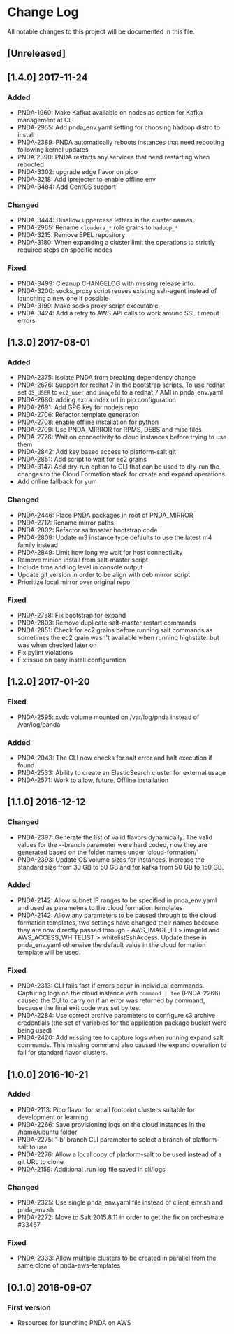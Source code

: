 # Change Log
All notable changes to this project will be documented in this file.

## [Unreleased]

## [1.4.0] 2017-11-24
### Added
- PNDA-1960: Make Kafkat available on nodes as option for Kafka management at CLI
- PNDA-2955: Add pnda_env.yaml setting for choosing hadoop distro to install
- PNDA-2389: PNDA automatically reboots instances that need rebooting following kernel updates
- PNDA 2390: PNDA restarts any services that need restarting when rebooted
- PNDA-3302: upgrade edge flavor on pico
- PNDA-3218: Add iprejecter to enable offline env
- PNDA-3484: Add CentOS support

### Changed
- PNDA-3444: Disallow uppercase letters in the cluster names.
- PNDA-2965: Rename `cloudera_*` role grains to `hadoop_*`
- PNDA-3215: Remove EPEL repository
- PNDA-3180: When expanding a cluster limit the operations to strictly required steps on specific nodes

### Fixed
- PNDA-3499: Cleanup CHANGELOG with missing release info.
- PNDA-3200: socks_proxy script reuses existing ssh-agent instead of launching a new one if possible
- PNDA-3199: Make socks proxy script executable
- PNDA-3424: Add a retry to AWS API calls to work around SSL timeout errors

## [1.3.0] 2017-08-01
### Added
- PNDA-2375: Isolate PNDA from breaking dependency change
- PNDA-2676: Support for redhat 7 in the bootstrap scripts. To use redhat set `OS_USER` to `ec2_user` and `imageId` to a redhat 7 AMI in pnda_env.yaml
- PNDA-2680: adding extra index url in pip configuration
- PNDA-2691: Add GPG key for nodejs repo
- PNDA-2706: Refactor template generation
- PNDA-2708: enable offline installation for python
- PNDA-2709: Use PNDA_MIRROR for RPMS, DEBS and misc files
- PNDA-2776: Wait on connectivity to cloud instances before trying to use them
- PNDA-2842: Add key based access to platform-salt git
- PNDA-2851: Add script to wait for ec2 grains
- PNDA-3147: Add dry-run option to CLI that can be used to dry-run the changes to the Cloud Formation stack for create and expand operations.
- Add online fallback for yum

### Changed
- PNDA-2446: Place PNDA packages in root of PNDA_MIRROR
- PNDA-2717: Rename mirror paths
- PNDA-2802: Refactor saltmaster bootstrap code
- PNDA-2809: Update m3 instance type defaults to use the latest m4 family instead
- PNDA-2849: Limit how long we wait for host connectivity
- Remove minion install from salt-master script
- Include time and log level in console output
- Update git version in order to be align with deb mirror script
- Prioritize local mirror over original repo

### Fixed
- PNDA-2758: Fix bootstrap for expand
- PNDA-2803: Remove duplicate salt-master restart commands
- PNDA-2851: Check for ec2 grains before running salt commands as sometimes the ec2 grain wasn't available when running highstate, but was when checked later on
- Fix pylint violations
- Fix issue on easy install configuration

## [1.2.0] 2017-01-20
### Fixed
- PNDA-2595: xvdc volume mounted on /var/log/pnda instead of /var/log/panda

### Added
- PNDA-2043: The CLI now checks for salt error and halt execution if found
- PNDA-2533: Ability to create an ElasticSearch cluster for external usage
- PNDA-2571: Work to allow, future, Offline installation

## [1.1.0] 2016-12-12
### Changed
 - PNDA-2397: Generate the list of valid flavors dynamically. The valid values for the --branch parameter were hard coded, now they are generated based on the folder names under 'cloud-formation/'
 - PNDA-2393: Update OS volume sizes for instances. Increase the standard size from 30 GB to 50 GB and for kafka from 50 GB to 150 GB.
 
### Added
- PNDA-2142: Allow subnet IP ranges to be specified in pnda_env.yaml and used as parameters to the cloud formation templates
- PNDA-2142: Allow any parameters to be passed through to the cloud formation templates, two settings have changed their names because they are now directly passed through - AWS_IMAGE_ID > imageId and AWS_ACCESS_WHITELIST > whitelistSshAccess. Update these in pnda_env.yaml otherwise the default value in the cloud formation template will be used.

### Fixed
 - PNDA-2313: CLI fails fast if errors occur in individual commands. Capturing logs on the cloud instance with `command | tee` (PNDA-2266) caused the CLI to carry on if an error was returned by command, because the final exit code was set by tee.
 - PNDA-2284: Use correct archive parameters to configure s3 archive credentials (the set of variables for the application package bucket were being used)
 - PNDA-2420: Add missing tee to capture logs when running expand salt commands. This missing command also caused the expand operation to fail for standard flavor clusters.


## [1.0.0] 2016-10-21
### Added
- PNDA-2113: Pico flavor for small footprint clusters suitable for development or learning
- PNDA-2266: Save provisioning logs on the cloud instances in the /home/ubuntu folder
- PNDA-2275: '-b' branch CLI parameter to select a branch of platform-salt to use
- PNDA-2276: Allow a local copy of platform-salt to be used instead of a git URL to clone
- PNDA-2159: Additional .run log file saved in cli/logs

### Changed
- PNDA-2325: Use single pnda_env.yaml file instead of client_env.sh and pnda_env.sh
- PNDA-2272: Move to Salt 2015.8.11 in order to get the fix on orchestrate #33467

### Fixed
- PNDA-2333: Allow multiple clusters to be created in parallel from the same clone of pnda-aws-templates

## [0.1.0] 2016-09-07
### First version
- Resources for launching PNDA on AWS
